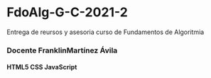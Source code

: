 # FdoAlg-G-C-2021-2
Entrega de reursos y asesoria curso de Fundamentos de Algoritmia
### Docente FranklinMartínez Ávila 
#### HTML5 CSS JavaScript

